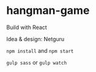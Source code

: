 # hangman-game

Build with React

Idea & design: Netguru


`npm install`
and
`npm start`

`gulp sass`
or
`gulp watch`